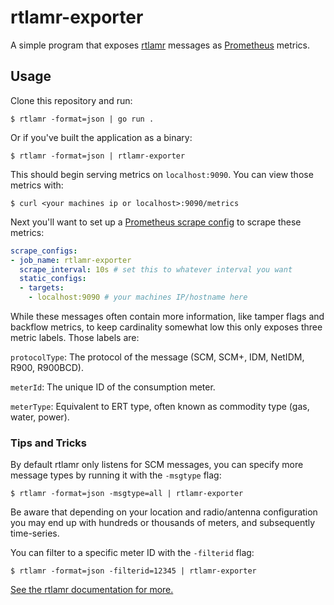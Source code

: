 # rtlamr-exporter

A simple program that exposes [rtlamr](https://github.com/bemasher/rtlamr) messages as [Prometheus](https://prometheus.io/) metrics.

## Usage
Clone this repository and run:
```console
$ rtlamr -format=json | go run .
```
Or if you've built the application as a binary: 
```console
$ rtlamr -format=json | rtlamr-exporter
```

This should begin serving metrics on `localhost:9090`.
You can view those metrics with:
```console
$ curl <your machines ip or localhost>:9090/metrics
```

Next you'll want to set up a [Prometheus scrape config](https://prometheus.io/docs/prometheus/latest/configuration/configuration/#scrape_config) to scrape these metrics:
```yaml
scrape_configs:
- job_name: rtlamr-exporter
  scrape_interval: 10s # set this to whatever interval you want
  static_configs:
  - targets:
    - localhost:9090 # your machines IP/hostname here
```

While these messages often contain more information, like tamper flags and backflow metrics, to keep cardinality somewhat low this only exposes three metric labels.
Those labels are:

`protocolType`: The protocol of the message (SCM, SCM+, IDM, NetIDM, R900, R900BCD).

`meterId`: The unique ID of the consumption meter.

`meterType`: Equivalent to ERT type, often known as commodity type (gas, water, power).

### Tips and Tricks
By default rtlamr only listens for SCM messages, you can specify more message types by running it with the `-msgtype` flag:
```console
$ rtlamr -format=json -msgtype=all | rtlamr-exporter
```

Be aware that depending on your location and radio/antenna configuration you may end up with hundreds or thousands of meters, and subsequently time-series.

You can filter to a specific meter ID with the `-filterid` flag:
```console 
$ rtlamr -format=json -filterid=12345 | rtlamr-exporter
```

[See the rtlamr documentation for more.](https://github.com/bemasher/rtlamr/wiki/Configuration#command-line-flags)